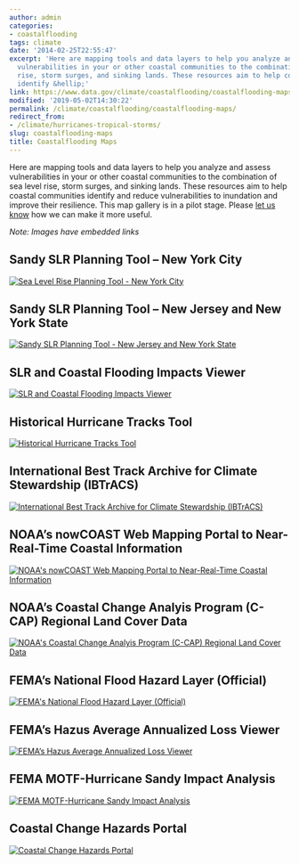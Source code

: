 ```yaml
---
author: admin
categories:
- coastalflooding
tags: climate
date: '2014-02-25T22:55:47'
excerpt: 'Here are mapping tools and data layers to help you analyze and assess
  vulnerabilities in your or other coastal communities to the combination of sea level
  rise, storm surges, and sinking lands. These resources aim to help coastal communities
  identify &hellip;'
link: https://www.data.gov/climate/coastalflooding/coastalflooding-maps
modified: '2019-05-02T14:30:22'
permalink: /climate/coastalflooding/coastalflooding-maps/
redirect_from:
- /climate/hurricanes-tropical-storms/
slug: coastalflooding-maps
title: Coastalflooding Maps
---
```


Here are mapping tools and data layers to help you analyze and assess vulnerabilities in your or other coastal communities to the combination of sea level rise, storm surges, and sinking lands. These resources aim to help coastal communities identify and reduce vulnerabilities to inundation and improve their resilience. This map gallery is in a pilot stage. Please [let us know](/climate/climate-feedback/) how we can make it more useful.

_Note: Images have embedded links_

## Sandy SLR Planning Tool – New York City
[![Sea Level Rise Planning Tool - New York City](https://s3-us-gov-west-1.amazonaws.com/cg-0817d6e3-93c4-4de8-8b32-da6919464e61/1-300x151.png "Sea Level Rise Planning Tool - New York City")](https://geoplatform.maps.arcgis.com/home/item.html?id=bc90ddc4984a45538c1de5b4ddf91381 "Sea Level Rise Planning Tool - New York City")

## Sandy SLR Planning Tool – New Jersey and New York State
[![Sandy SLR Planning Tool - New Jersey and New York State](https://s3-us-gov-west-1.amazonaws.com/cg-0817d6e3-93c4-4de8-8b32-da6919464e61/2-300x218.png "Sandy SLR Planning Tool - New Jersey and New York State")](https://geoplatform.maps.arcgis.com/home/item.html?id=2960f1e066544582ae0f0d988ccb3d27)

## SLR and Coastal Flooding Impacts Viewer
[![SLR and Coastal Flooding Impacts Viewer](https://s3-us-gov-west-1.amazonaws.com/cg-0817d6e3-93c4-4de8-8b32-da6919464e61/3-300x160.png "SLR and Coastal Flooding Impacts Viewer")](https://www.csc.noaa.gov/digitalcoast/tools/slrviewer/)

## Historical Hurricane Tracks Tool
[![Historical Hurricane Tracks Tool](https://s3-us-gov-west-1.amazonaws.com/cg-0817d6e3-93c4-4de8-8b32-da6919464e61/4-300x180.png "Historical Hurricane Tracks Tool")](https://csc.noaa.gov/digitalcoast/tools/hurricanes/)

## International Best Track Archive for Climate Stewardship (IBTrACS)
[![International Best Track Archive for Climate Stewardship (IBTrACS)](https://s3-us-gov-west-1.amazonaws.com/cg-0817d6e3-93c4-4de8-8b32-da6919464e61/Screen-Shot-2014-03-12-at-6.26.28-PM.png "International Best Track Archive for Climate Stewardship (IBTrACS)")](https://www.ncdc.noaa.gov/ibtracs/)

## NOAA’s nowCOAST Web Mapping Portal to Near-Real-Time Coastal Information
[![NOAA's nowCOAST Web Mapping Portal to Near-Real-Time Coastal Information](https://s3-us-gov-west-1.amazonaws.com/cg-0817d6e3-93c4-4de8-8b32-da6919464e61/6.png "NOAA's nowCOAST Web Mapping Portal to Near-Real-Time Coastal Information")](https://nowcoast.noaa.gov)

## NOAA’s Coastal Change Analyis Program (C-CAP) Regional Land Cover Data
[![NOAA's Coastal Change Analyis Program (C-CAP) Regional Land Cover Data](https://s3-us-gov-west-1.amazonaws.com/cg-0817d6e3-93c4-4de8-8b32-da6919464e61/7-300x183.png "NOAA's Coastal Change Analyis Program (C-CAP) Regional Land Cover Data")](https://www.csc.noaa.gov/digitalcoast/tools/lca "Sea Level Rise Planning Tool - New York City")

## FEMA’s National Flood Hazard Layer (Official)
[![FEMA's National Flood Hazard Layer (Official)](https://s3-us-gov-west-1.amazonaws.com/cg-0817d6e3-93c4-4de8-8b32-da6919464e61/8-300x202.png "FEMA's National Flood Hazard Layer (Official)")](https://fema.maps.arcgis.com/home/item.html?id=cbe088e7c8704464aa0fc34eb99e7f30)

## FEMA’s Hazus Average Annualized Loss Viewer
[![FEMA’s Hazus Average Annualized Loss Viewer](https://s3-us-gov-west-1.amazonaws.com/cg-0817d6e3-93c4-4de8-8b32-da6919464e61/9-300x202.png "FEMA’s Hazus Average Annualized Loss Viewer")](https://fema.maps.arcgis.com/home/item.html?id=cb8228309e9d405ca6b4db6027df36d9)

## FEMA MOTF-Hurricane Sandy Impact Analysis
[![FEMA MOTF-Hurricane Sandy Impact Analysis](https://s3-us-gov-west-1.amazonaws.com/cg-0817d6e3-93c4-4de8-8b32-da6919464e61/10-300x199.png "FEMA MOTF-Hurricane Sandy Impact Analysis")](https://fema.maps.arcgis.com/home/item.html?id=307dd522499d4a44a33d7296a5da5ea0)

## Coastal Change Hazards Portal
[![Coastal Change Hazards Portal](https://s3-us-gov-west-1.amazonaws.com/cg-0817d6e3-93c4-4de8-8b32-da6919464e61/Screen-Shot-2014-03-12-at-6.26.51-PM.png "Coastal Change Hazards Portal")](https://marine.usgs.gov/coastalchangehazardsportal/)

